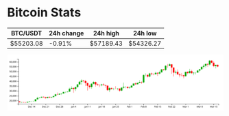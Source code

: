 # Bitcoin Stats

BTC/USDT|24h change|24h high|24h low|
|---|---|---|---|
|$55203.08|-0.91%|$57189.43|$54326.27|

<img src="./chart.svg">
